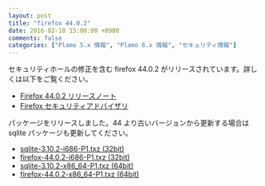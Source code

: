 ```yaml
---
layout: post
title: "firefox 44.0.2"
date: 2016-02-18 15:00:00 +0900
comments: false
categories: ["Plamo 5.x 情報", "Plamo 6.x 情報", "セキュリティ情報"]
---
```

セキュリティホールの修正を含む firefox 44.0.2 がリリースされています。詳しくは以下をご覧ください。

* [Firefox 44.0.2 リリースノート](http://www.mozilla.jp/firefox/44.0.2/releasenotes/)
* [Firefox セキュリティアドバイザリ](http://www.mozilla-japan.org/security/known-vulnerabilities/firefox.html)

パッケージをリリースしました。44 より古いバージョンから更新する場合は sqlite パッケージも更新してください。

* [sqlite-3.10.2-i686-P1.txz (32bit)](ftp://plamo.linet.gr.jp/pub/Plamo-5.x/x86/plamo/01_minimum/sqlite-3.10.2-i686-P1.txz)
* [firefox-44.0.2-i686-P1.txz (32bit)](ftp://plamo.linet.gr.jp/pub/Plamo-5.x/x86/plamo/04_xapps/firefox-44.0.2-i686-P1.txz)
* [sqlite-3.10.2-x86_64-P1.txz (64bit)](ftp://plamo.linet.gr.jp/pub/Plamo-5.x/x86_64/plamo/01_minimum/sqlite-3.10.2-x86_64-P1.txz)
* [firefox-44.0.2-x86_64-P1.txz (64bit)](ftp://plamo.linet.gr.jp/pub/Plamo-5.x/x86_64/plamo/04_xapps/firefox-44.0.2-x86_64-P1.txz)
